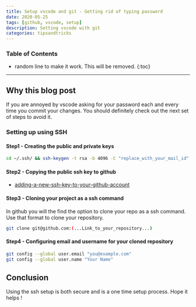 ```yaml
---
title: Setup vscode and git - Getting rid of typing password
date: 2020-05-25
tags: [github, vscode, setup]
description: Setting vscode with git
categories: tipsandtricks
---
```


### Table of Contents
* random line to make it work. This will be removed.
{:toc}
---

## Why this blog post

If you are annoyed by vscode asking for your password each and every time you commit your changes. You should definitely check out the next set of steps to avoid it.

### Setting up using SSH

#### Step1 - Creating the public and private keys

```bash
cd ~/.ssh/ && ssh-keygen -t rsa -b 4096 -C "replace_with_your_mail_id"
```

#### Step2 - Copying the public ssh key to github

- [adding-a-new-ssh-key-to-your-github-account](https://help.github.com/en/enterprise/2.15/user/articles/adding-a-new-ssh-key-to-your-github-account)

#### Step3 - Cloning your project as a ssh command

In github you will the find the option to clone your repo as a ssh command. Use that format to clone your repository.

```bash
git clone git@github.com:(...Link_to_your_repository...)
```

#### Step4 - Configuring email and username for your cloned repository

```bash
git config --global user.email "you@example.com"
git config --global user.name "Your Name"
```

## Conclusion

Using the ssh setup is both secure and is a one time setup process. Hope it helps !
